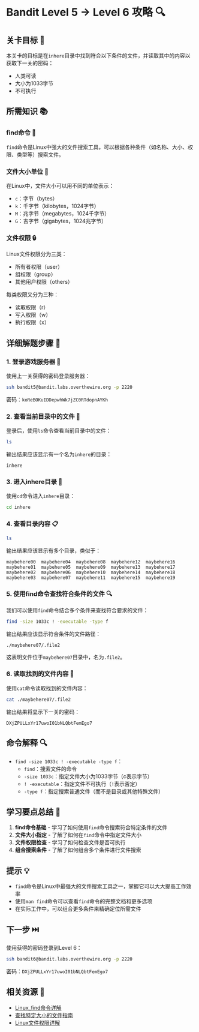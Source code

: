# Bandit Level 5 → Level 6 攻略 🔍

## 关卡目标 🎯

本关卡的目标是在`inhere`目录中找到符合以下条件的文件，并读取其中的内容以获取下一关的密码：
- 人类可读
- 大小为1033字节
- 不可执行

## 所需知识 📚

### find命令 🔎

`find`命令是Linux中强大的文件搜索工具，可以根据各种条件（如名称、大小、权限、类型等）搜索文件。

### 文件大小单位 📏

在Linux中，文件大小可以用不同的单位表示：
- `c`：字节（bytes）
- `k`：千字节（kilobytes，1024字节）
- `M`：兆字节（megabytes，1024千字节）
- `G`：吉字节（gigabytes，1024兆字节）

### 文件权限 🔒

Linux文件权限分为三类：
- 所有者权限（user）
- 组权限（group）
- 其他用户权限（others）

每类权限又分为三种：
- 读取权限（r）
- 写入权限（w）
- 执行权限（x）

## 详细解题步骤 📝

### 1. 登录游戏服务器 🔐

使用上一关获得的密码登录服务器：

```bash
ssh bandit5@bandit.labs.overthewire.org -p 2220
```

密码：`koReBOKuIDDepwhWk7jZC0RTdopnAYKh`

### 2. 查看当前目录中的文件 👀

登录后，使用`ls`命令查看当前目录中的文件：

```bash
ls
```

输出结果应该显示有一个名为`inhere`的目录：

```
inhere
```

### 3. 进入inhere目录 📂

使用`cd`命令进入`inhere`目录：

```bash
cd inhere
```

### 4. 查看目录内容 📋

```bash
ls
```

输出结果应该显示有多个目录，类似于：

```
maybehere00  maybehere04  maybehere08  maybehere12  maybehere16
maybehere01  maybehere05  maybehere09  maybehere13  maybehere17
maybehere02  maybehere06  maybehere10  maybehere14  maybehere18
maybehere03  maybehere07  maybehere11  maybehere15  maybehere19
```

### 5. 使用find命令查找符合条件的文件 🔍

我们可以使用`find`命令结合多个条件来查找符合要求的文件：

```bash
find -size 1033c ! -executable -type f
```

输出结果应该显示符合条件的文件路径：

```
./maybehere07/.file2
```

这表明文件位于`maybehere07`目录中，名为`.file2`。

### 6. 读取找到的文件内容 📄

使用`cat`命令读取找到的文件内容：

```bash
cat ./maybehere07/.file2
```

输出结果将显示下一关的密码：

```
DXjZPULLxYr17uwoI01bNLQbtFemEgo7
```

## 命令解释 🔍

- `find -size 1033c ! -executable -type f`：
  - `find`：搜索文件的命令
  - `-size 1033c`：指定文件大小为1033字节（c表示字节）
  - `! -executable`：指定文件不可执行（`!`表示否定）
  - `-type f`：指定搜索普通文件（而不是目录或其他特殊文件）

## 学习要点总结 📌

1. **find命令基础** - 学习了如何使用`find`命令搜索符合特定条件的文件
2. **文件大小指定** - 了解了如何在`find`命令中指定文件大小
3. **文件权限检查** - 学习了如何检查文件是否可执行
4. **组合搜索条件** - 了解了如何组合多个条件进行文件搜索

## 提示 💡

- `find`命令是Linux中最强大的文件搜索工具之一，掌握它可以大大提高工作效率
- 使用`man find`命令可以查看`find`命令的完整文档和更多选项
- 在实际工作中，可以组合更多条件来精确定位所需文件

## 下一步 ⏭️

使用获得的密码登录到Level 6：

```bash
ssh bandit6@bandit.labs.overthewire.org -p 2220
```

密码：`DXjZPULLxYr17uwoI01bNLQbtFemEgo7`

## 相关资源 🔗

- [Linux_find命令详解](./resource/level5→level6/Linux_find命令详解.md)
- [查找特定大小的文件指南](./resource/level5→level6/查找特定大小的文件指南.md)
- [Linux文件权限详解](./resource/level5→level6/Linux文件权限详解.md)
